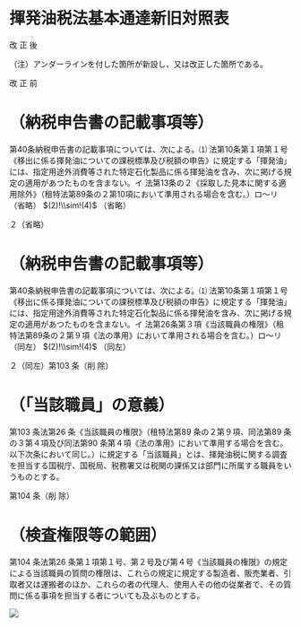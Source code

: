 # 揮発油税法基本通達新旧対照表

改 正 後

（注）アンダーラインを付した箇所が新設し、又は改正した箇所である。

改 正 前

# （納税申告書の記載事項等）

第40条納税申告書の記載事項については、次による。⑴ 法第10条第１項第１号《移出に係る揮発油についての課税標準及び税額の申告》に規定する「揮発油」には、指定用途外消費等された特定石化製品に係る揮発油を含み、次に掲げる規定の適用があつたものを含まない。イ 法第13条の２《採取した見本に関する適用除外》（租特法第89条の２第10項において準用される場合を含む。）ロ～リ （省略） $(2)!\\sim!(4)$ （省略）

２（省略）

# （納税申告書の記載事項等）

第40条納税申告書の記載事項については、次による。⑴ 法第10条第１項第１号《移出に係る揮発油についての課税標準及び税額の申告》に規定する「揮発油」には、指定用途外消費等された特定石化製品に係る揮発油を含み、次に掲げる規定の適用があつたものを含まない。イ 法第26条第３項《当該職員の権限》（租特法第89条の２第９項《法の準用》において準用される場合を含む。）ロ～リ （同左） $(2)!\\sim!(4)$ （同左）

２（同左）第103 条（削 除）

# （「当該職員」の意義）

第103 条法第26 条《当該職員の権限》（租特法第89 条の２第９項、同法第89 条の３第４項及び同法第90 条第４項《法の準用》において準用する場合を含む。以下次条において同じ。）に規定する「当該職員」とは、揮発油税に関する調査を担当する国税庁、国税局、税務署又は税関の課係又は部門に所属する職員をいうものとする。

第104 条（削 除）

# （検査権限等の範囲）

第104 条法第26 条第１項第１号、第２号及び第４号《当該職員の権限》の規定による当該職員の質問の権限は、これらの規定に規定する製造者、販売業者、引取者又は運搬者のほか、これらの者の代理人、使用人その他の従業者で、その質問に係る事項を担当する者についても及ぶものとする。

![](https://www.nta.go.jp/tmp/9b47fe0a-3cb4-4446-a430-c84050f01f5d/images/20213d0cbc8a22b0f334cd9f618fa6311a6c0472fccf17938d5c1f0deacc47ec.jpg)